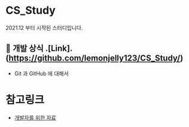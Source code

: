 # CS_Study

2021.12 부터 시작된 스터디입니다.

## 🐳 개발 상식 .[Link].(https://github.com/lemonjelly123/CS_Study/)

- Git 과 GitHub 에 대해서

# 참고링크
- [개발자를 위한 자료](https://github.com/JaeYeopHan/Interview_Question_for_Beginner)
